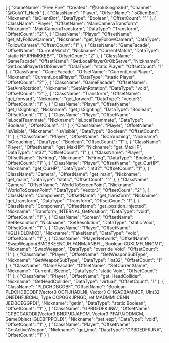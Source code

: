 [
  {
    "GameName": "Free Fire",
    "Created": "@GoluSingh366",
    "Channel": "@GoluYT_Hack"
  },
  {
    "ClassName": "Player",
    "OffsetName": "IsClientBot",
    "Nickname": "IsClientBot",
    "DataType": "Boolean",
    "OffsetCount": "1"
  },
  {
    "ClassName": "Player",
    "OffsetName": "MainCameraTransform",
    "Nickname": "MainCameraTransform",
    "DataType": "Transform",
    "OffsetCount": "2"
  },
  {
    "ClassName": "Player",
    "OffsetName": "get_MyFollowCamera",
    "Nickname": "get_MyFollowCamera",
    "DataType": "FollowCamera",
    "OffsetCount": "1"
  },
  {
    "ClassName": "GameFacade",
    "OffsetName": "CurrentMatch",
    "Nickname": "CurrentMatch",
    "DataType": "static NFJPHMKKEBF",
    "OffsetCount": "2"
  },
  {
    "ClassName": "GameFacade",
    "OffsetName": "GetLocalPlayerOrObServer",
    "Nickname": "GetLocalPlayerOrObServer",
    "DataType": "static Player",
    "OffsetCount": "1"
  },
  {
    "ClassName": "GameFacade",
    "OffsetName": "CurrentLocalPlayer",
    "Nickname": "CurrentLocalPlayer",
    "DataType": "static Player",
    "OffsetCount": "2"
  },
  {
    "ClassName": "GameFacade",
    "OffsetName": "SetAimRotation",
    "Nickname": "SetAimRotation",
    "DataType": "void",
    "OffsetCount": "2"
  },
  {
    "ClassName": "Transform",
    "OffsetName": "get_forward",
    "Nickname": "get_forward",
    "DataType": "Vector3",
    "OffsetCount": "1"
  },
  {
    "ClassName": "Player",
    "OffsetName": "get_IsSighting",
    "Nickname": "get_IsSighting",
    "DataType": "Boolean",
    "OffsetCount": "1"
  },
  {
    "ClassName": "Player",
    "OffsetName": "IsLocalTeammate",
    "Nickname": "IsLocalTeammate",
    "DataType": "Boolean",
    "OffsetCount": "1"
  },
  {
    "ClassName": "Player",
    "OffsetName": "IsVisible",
    "Nickname": "IsVisible",
    "DataType": "Boolean",
    "OffsetCount": "1"
  },
  {
    "ClassName": "Player",
    "OffsetName": "IsCrouching",
    "Nickname": "IsCrouching",
    "DataType": "Boolean",
    "OffsetCount": "1"
  },
  {
    "ClassName": "Player",
    "OffsetName": "get_MaxHP",
    "Nickname": "get_MaxHP",
    "DataType": "Int32",
    "OffsetCount": "1"
  },
  {
    "ClassName": "Player",
    "OffsetName": "IsFiring",
    "Nickname": "IsFiring",
    "DataType": "Boolean",
    "OffsetCount": "1"
  },
  {
    "ClassName": "Player",
    "OffsetName": "get_CurHP",
    "Nickname": "get_CurHP",
    "DataType": "Int32",
    "OffsetCount": "1"
  },
  {
    "ClassName": "Camera",
    "OffsetName": "get_main",
    "Nickname": "get_main",
    "DataType": "static",
    "OffsetCount": "1"
  },
  {
    "ClassName": "Camera",
    "OffsetName": "WorldToScreenPoint",
    "Nickname": "WorldToScreenPoint",
    "DataType": "Vector3",
    "OffsetCount": "2"
  },
  {
    "ClassName": "Component",
    "OffsetName": "get_transform",
    "Nickname": "get_transform",
    "DataType": "Transform",
    "OffsetCount": "1"
  },
  {
    "ClassName": "Component",
    "OffsetName": "get_position_Injected",
    "Nickname": "Transform_INTERNAL_GetPosition",
    "DataType": "void",
    "OffsetCount": "1"
  },
  {
    "ClassName": "Screen",
    "OffsetName": "SetResolution",
    "Nickname": "SetResolution",
    "DataType": "static Void",
    "OffsetCount": "1"
  },
  {
    "ClassName": "Player",
    "OffsetName": "KGLHIDLDMKD",
    "Nickname": "FakeName",
    "DataType": "void",
    "OffsetCount": "1"
  },
  {
    "ClassName": "PlayerNetwork",
    "OffsetName": "SwapWeapon(BMGBKEENCJH FANMJANBFIL, Boolean GDKLMFLNNGM)",
    "Nickname": "SwapWeapon",
    "DataType": "override Void",
    "OffsetCount": "1"
  },
  {
    "ClassName": "Player",
    "OffsetName": "GetWeaponSubType",
    "Nickname": "GetWeaponSubType",
    "DataType": "Int32",
    "OffsetCount": "1"
  },
  {
    "ClassName": "GameFacade",
    "OffsetName": "SetCurrentGame",
    "Nickname": "CurrentUIScene",
    "DataType": "static Void",
    "OffsetCount": "1"
  },
  {
    "ClassName": "Player",
    "OffsetName": "get_HeadCollider",
    "Nickname": "GetHeadCollider",
    "DataType": "virtual",
    "OffsetCount": "1"
  },
  {
    "ClassName": "PLDCHDBCOBF",
    "OffsetName": "Boolean PLDCHDBCOBF(Vector3 OOFIJHADLNI, Vector3 CHGADBAMMOP, UInt32 ONEDHFJBCMJ, Type CCPGGKJPNGD, ref MADMMIICBNN JEEIBOEGGPD)",
    "Nickname": "getin",
    "DataType": "static Boolean",
    "OffsetCount": "1"
  },
  {
    "ClassName": "GPBDEDFKJNA",
    "OffsetName": "CPBCGAKODII(Vector3 BNDPJDJAFOM, Vector3 PFAPJJODMCM, GameObject IGLDBFPPOLD)",
    "Nickname": "set_esp",
    "DataType": "void",
    "OffsetCount": "1"
  },
  {
    "ClassName": "Player",
    "OffsetName": "GetActiveWeapon",
    "Nickname": "get_imo",
    "DataType": "GPBDEDFKJNA",
    "OffsetCount": "1"
  }
]
